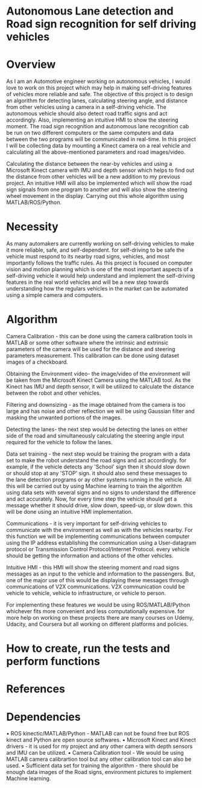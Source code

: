# Autonomous Lane detection and Road sign recognition for self driving vehicles

# Overview

As I am an Automotive engineer working on autonomous vehicles, I would love to work on this project which may help in making self-driving features of vehicles more reliable and safe. The objective of this project is to design an algorithm for detecting lanes, calculating steering angle, and distance from other vehicles using a camera in a self-driving vehicle. The autonomous vehicle should also detect road traffic signs and act accordingly. Also, implementing an intuitive HMI to show the steering moment.
The road sign recognition and autonomous lane recognition cab be run on two different computers or the same computers and data between the two programs will be communicated in real-time. In this project I will be collecting data by mounting a Kinect camera on a real vehicle and calculating all the above-mentioned parameters and road images/video. 

Calculating the distance between the near-by vehicles and using a Microsoft Kinect camera with IMU and depth sensor which helps to find out the distance from other vehicles will be a new addition to my previous project.
An intuitive HMI will also be implemented which will show the road sign signals from one program to another and will also show the steering wheel movement in the display.
Carrying out this whole algorithm using MATLAB/ROS/Python.

# Necessity

As many automakers are currently working on self-driving vehicles to make it more reliable, safe, and self-dependent. for self-driving to be safe the vehicle must respond to its nearby road signs, vehicles, and most importantly follows the traffic rules. As this project is focused on computer vision and motion planning which is one of the most important aspects of a self-driving vehicle it would help understand and implement the self-driving features in the real world vehicles and will be a new step towards understanding how the regulars vehicles in the market can be automated using a simple camera and computers. 

# Algorithm

Camera Calibration - this can be done using the camera calibration tools in MATLAB or some other software where the intrinsic and extrinsic parameters of the camera will be used for the distance and steering parameters measurement. This calibration can be done using dataset images of a checkboard.

Obtaining the Environment video- the image/video of the environment will be taken from the Microsoft Kinect Camera using the MATLAB tool. As the Kinect has IMU and depth sensor, it will be utilized to calculate the distance between the robot and other vehicles.

Filtering and downsizing - as the image obtained from the camera is too large and has noise and other reflection we will be using Gaussian filter and masking the unwanted portions of the images. 

Detecting the lanes- the next step would be detecting the lanes on either side of the road and simultaneously calculating the steering angle input required for the vehicle to follow the lanes. 

Data set training - the next step would be training the program with a data set to make the robot understand the road signs and act accordingly. for example, if the vehicle detects any 'School' sign then it should slow down or should stop at any 'STOP' sign. it should also send these messages to the lane detection programs or ay other systems running in the vehicle. All this will be carried out by using Machine learning to train the algorithm using data sets with several signs and no signs to understand the difference and act accurately. Now, for every time step the vehicle should get a message whether it should drive, slow down, speed-up, or slow down. this will be done using an intuitive HMI implementation.

Communications - it is very important for self-driving vehicles to communicate with the environment as well as with the vehicles nearby. For this function we will be implementing communications between computer using the IP address establishing the communication using a User-datagram protocol or Transmission Control Protocol/Internet Protocol. every vehicle should be getting the information and actions of the other vehicles.

Intuitive HMI - this HMI will show the steering moment and road signs messages as an input to the vehicle and information to the passengers. But, one of the major use of this would be displaying these messages through communications of V2X communications. V2X communication could be vehicle to vehicle, vehicle to infrastructure, or vehicle to person. 

For implementing these features we would be using ROS/MATLAB/Python whichever fits more convenient and less computationally expensive. for more help on working on these projects there are many courses on Udemy, Udacity, and Coursera but all working on different platforms and policies. 

# How to create, run the tests and perform functions

# References

# Dependencies

•	ROS kinectic/MATLAB/Python - MATLAB can not be found free but ROS kinect and Python are open source softwares.
•	Microsoft Kinect and Kinect drivers - it is used for my project and any other camera with depth sensors and IMU can be utilized.
•	Camera Calibration tool - We would be using MATLAB camera calibrartion tool but any other calibration tool can also be used.
•	Sufficient data set for training the algorithm - there should be enough data images of the Road signs, environment pictures to implement Machine learning. 
